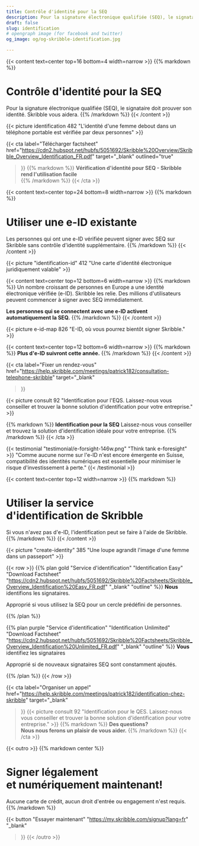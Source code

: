 ```yaml
---
title: Contrôle d'identité pour la SEQ
description: Pour la signature électronique qualifiée (SEQ), le signataire doit prouver son identité. Skribble vous aidera.
draft: false
slug: identification
# opengraph image (for facebook and twitter)
og_image: og/og-skribble-identification.jpg

---
```


{{< content text=center top=16 bottom=4 width=narrow >}}
{{% markdown %}}
# Contrôle d'identité pour la SEQ
Pour la signature électronique qualifiée (SEQ),
le signataire doit prouver son identité. Skribble vous aidera.
{{% /markdown %}}
{{< /content >}}

{{< picture identification 482 "L'identité d'une femme debout dans un téléphone portable est vérifiée par deux personnes" >}}

{{< cta
  label="Télécharger factsheet"
  href="https://cdn2.hubspot.net/hubfs/5051692/Skribble%20Overview/Skribble_Overview_Identification_FR.pdf"
  target="_blank"
  outlined="true"
>}}
{{% markdown %}}
**Vérification d'identité pour SEQ - Skribble rend l'utilisation facile**<br>
{{% /markdown %}}
{{< /cta >}}

[//]: # (--------------------------------------------------------------------------------------------------------------)

{{< content text=center top=24 bottom=8 width=narrow >}}
{{% markdown %}}
# Utiliser une e-ID existante
Les personnes qui ont une e-ID vérifiée peuvent signer avec SEQ
sur Skribble sans contrôle d'identité supplémentaire.
{{% /markdown %}}
{{< /content >}}

{{< picture "identification-id" 412 "Une carte d'identité électronique juridiquement valable" >}}

{{< content text=center top=12 bottom=6 width=narrow >}}
{{% markdown %}}
Un nombre croissant de personnes en Europe a une identité électronique vérifiée (e-ID). Skribble les relie. Des millions d'utilisateurs peuvent commencer à signer avec SEQ immédiatement.

**Les personnes qui se connectent avec une e-ID
activent automatiquement la SEQ.**
{{% /markdown %}}
{{< /content >}}

{{< picture e-id-map 826 "E-ID, où vous pourrez bientôt signer Skribble." >}}

{{< content text=center top=12 bottom=6 width=narrow >}}
{{% markdown %}}
**Plus d'e-ID suivront cette année.**
{{% /markdown %}}
{{< /content >}}

{{< cta
  label="Fixer un rendez-vous"
  href="https://help.skribble.com/meetings/patrick182/consultation-telephone-skribble"
  target="_blank"
>}}

{{< picture consult 92 "Identification pour l'EQS. Laissez-nous vous conseiller et trouver la bonne solution d'identification pour votre entreprise." >}}

{{% markdown %}}
**Identification pour la SEQ**
Laissez-nous vous conseiller et trouvez
la solution d'identification idéale pour votre entreprise.
{{% /markdown %}}
{{< /cta >}}

[//]: # (--------------------------------------------------------------------------------------------------------------)

{{< testimonial "testimonial/e-forsight-146w.png" "Think tank e-foresight" >}}
"Comme aucune norme sur l'e-ID n'est encore émergente en Suisse, compatibilité des identités numériques est essentielle pour minimiser le risque d'investissement
à perte." {{< /testimonial >}}

[//]: # (--------------------------------------------------------------------------------------------------------------)

{{< content text=center top=12 width=narrow >}}
{{% markdown %}}
# Utiliser la service <br class="hide-for-mobile">d'identification de Skribble
Si vous n'avez pas d'e-ID, l'identification peut se faire à l'aide de Skribble.
{{% /markdown %}}
{{< /content >}}

{{< picture "create-identity" 385 "Une loupe agrandit l'image d'une femme dans un passeport" >}}

{{< row >}}
{{% plan
  gold
  "Service d'identification"
  "Identification Easy"
  "Download Factsheet"
  "https://cdn2.hubspot.net/hubfs/5051692/Skribble%20Factsheets/Skribble_Overview_Identification%20Easy_FR.pdf"
  "_blank"
  "outline"
%}}
**Nous** identifions les signataires.

Approprié si vous utilisez la SEQ pour un cercle prédéfini de personnes.

{{% /plan %}}

{{% plan
  purple
  "Service d'identification"
  "Identification Unlimited"
  "Download Factsheet"
  "https://cdn2.hubspot.net/hubfs/5051692/Skribble%20Factsheets/Skribble_Overview_Identification%20Unlimited_FR.pdf"
  "_blank"
  "outline"
%}}
**Vous** identifiez les signataires

Approprié si de nouveaux signataires SEQ sont constamment ajoutés.

{{% /plan %}}
{{< /row >}}

{{< cta
  label="Organiser un appel"
  href="https://help.skribble.com/meetings/patrick182/identification-chez-skribble"
  target="_blank"
>}}
{{< picture consult 92 "Identification pour le QES. Laissez-nous vous conseiller et trouver la bonne solution d'identification pour votre entreprise." >}}
{{% markdown %}}
**Des questions?<br>Nous nous ferons un plaisir de vous aider.**
{{% /markdown %}}
{{< /cta >}}

[//]: # (--------------------------------------------------------------------------------------------------------------)

{{< outro >}}
{{% markdown center %}}
# Signer légalement <br class="hide-for-mobile">et numériquement maintenant!
Aucune carte de crédit, aucun droit d'entrée
ou engagement n'est requis.
{{% /markdown %}}

{{< button
  "Essayer maintenant"
  "https://my.skribble.com/signup?lang=fr"
  "_blank"
>}}
{{< /outro >}}